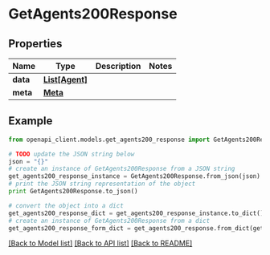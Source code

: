 # GetAgents200Response


## Properties

Name | Type | Description | Notes
------------ | ------------- | ------------- | -------------
**data** | [**List[Agent]**](Agent.md) |  | 
**meta** | [**Meta**](Meta.md) |  | 

## Example

```python
from openapi_client.models.get_agents200_response import GetAgents200Response

# TODO update the JSON string below
json = "{}"
# create an instance of GetAgents200Response from a JSON string
get_agents200_response_instance = GetAgents200Response.from_json(json)
# print the JSON string representation of the object
print GetAgents200Response.to_json()

# convert the object into a dict
get_agents200_response_dict = get_agents200_response_instance.to_dict()
# create an instance of GetAgents200Response from a dict
get_agents200_response_form_dict = get_agents200_response.from_dict(get_agents200_response_dict)
```
[[Back to Model list]](../README.md#documentation-for-models) [[Back to API list]](../README.md#documentation-for-api-endpoints) [[Back to README]](../README.md)


